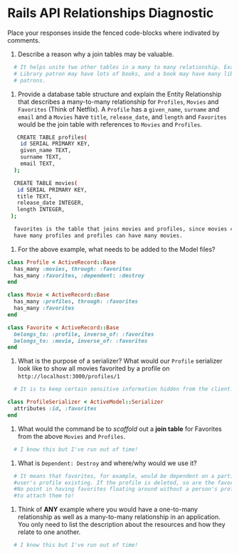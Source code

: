 # Rails API Relationships Diagnostic

Place your responses inside the fenced code-blocks where indivated by comments.

1.  Describe a reason why a join tables may be valuable.

```sh
  # It helps unite two other tables in a many to many relationship. Example:
  # Library patron may have lots of books, and a book may have many library
  # patrons.
```

1.  Provide a database table structure and explain the Entity Relationship that
describes a many-to-many relationship for `Profiles`, `Movies` and `Favorites`
(Think of Netflix). A `Profile` has a `given_name`, `surname` and `email` and a
`Movies` have `title`, `release_date`, and `length` and `Favorites` would be the
join table with references to `Movies` and `Profiles`.

```sh
   CREATE TABLE profiles(
    id SERIAL PRIMARY KEY,
    given_name TEXT,
    surname TEXT,
    email TEXT,
  );

  CREATE TABLE movies(
   id SERIAL PRIMARY KEY,
   title TEXT,
   release_date INTEGER,
   length INTEGER,
 );

  favorites is the table that joins movies and profiles, since movies can
  have many profiles and profiles can have many movies.
```

1.  For the above example, what needs to be added to the Model files?

```rb
class Profile < ActiveRecord::Base
  has_many :movies, through: :favorites
  has_many :favorites, :dependent: :destroy
end
```

```rb
class Movie < ActiveRecord::Base
  has_many :profiles, through: :favorites
  has_many :favorites
end
```

```rb
class Favorite < ActiveRecord::Base
  belongs_to: :profile, inverse_of: :favorites
  belongs_to: :movie, inverse_of: :favorites
end
```

1.  What is the purpose of a serializer? What would our `Profile` serializer look
like to show all movies favorited by a profile on
`http://localhost:3000/profiles/1`

```sh
  # It is to keep certain sensitive information hidden from the client.

```

```rb
class ProfileSerializer < ActiveModel::Serializer
  attributes :id, :favorites
end
```

1.  What would the command be to _scaffold_ out a **join table** for Favorites from
the above `Movies` and `Profiles`.

```sh
  # I know this but I've run out of time!
```

1.  What is `Dependent: Destroy` and where/why would we use it?

```sh
  # It means that favorites, for example, would be dependent on a particular
  #user's profile existing. If the profile is deleted, so are the favorites.
  #No point in having favorites floating around without a person's profile
  #to attach them to!
```

1.  Think of **ANY** example where you would have a one-to-many relationship as well
as a many-to-many relationship in an application. You only need to list the
description about the resources and how they relate to one another.

```sh
  # I know this but I've run out of time!
```
